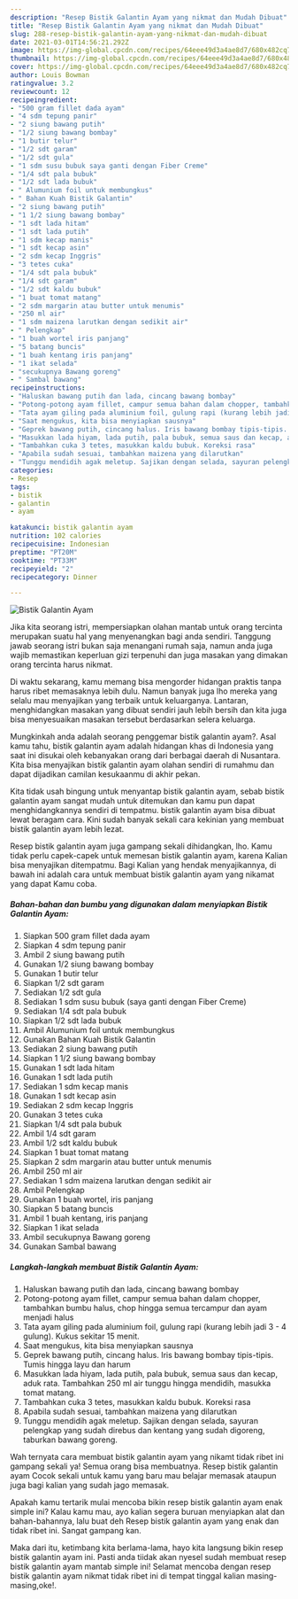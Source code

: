 ```yaml
---
description: "Resep Bistik Galantin Ayam yang nikmat dan Mudah Dibuat"
title: "Resep Bistik Galantin Ayam yang nikmat dan Mudah Dibuat"
slug: 288-resep-bistik-galantin-ayam-yang-nikmat-dan-mudah-dibuat
date: 2021-03-01T14:56:21.292Z
image: https://img-global.cpcdn.com/recipes/64eee49d3a4ae8d7/680x482cq70/bistik-galantin-ayam-foto-resep-utama.jpg
thumbnail: https://img-global.cpcdn.com/recipes/64eee49d3a4ae8d7/680x482cq70/bistik-galantin-ayam-foto-resep-utama.jpg
cover: https://img-global.cpcdn.com/recipes/64eee49d3a4ae8d7/680x482cq70/bistik-galantin-ayam-foto-resep-utama.jpg
author: Louis Bowman
ratingvalue: 3.2
reviewcount: 12
recipeingredient:
- "500 gram fillet dada ayam"
- "4 sdm tepung panir"
- "2 siung bawang putih"
- "1/2 siung bawang bombay"
- "1 butir telur"
- "1/2 sdt garam"
- "1/2 sdt gula"
- "1 sdm susu bubuk saya ganti dengan Fiber Creme"
- "1/4 sdt pala bubuk"
- "1/2 sdt lada bubuk"
- " Alumunium foil untuk membungkus"
- " Bahan Kuah Bistik Galantin"
- "2 siung bawang putih"
- "1 1/2 siung bawang bombay"
- "1 sdt lada hitam"
- "1 sdt lada putih"
- "1 sdm kecap manis"
- "1 sdt kecap asin"
- "2 sdm kecap Inggris"
- "3 tetes cuka"
- "1/4 sdt pala bubuk"
- "1/4 sdt garam"
- "1/2 sdt kaldu bubuk"
- "1 buat tomat matang"
- "2 sdm margarin atau butter untuk menumis"
- "250 ml air"
- "1 sdm maizena larutkan dengan sedikit air"
- " Pelengkap"
- "1 buah wortel iris panjang"
- "5 batang buncis"
- "1 buah kentang iris panjang"
- "1 ikat selada"
- "secukupnya Bawang goreng"
- " Sambal bawang"
recipeinstructions:
- "Haluskan bawang putih dan lada, cincang bawang bombay"
- "Potong-potong ayam fillet, campur semua bahan dalam chopper, tambahkan bumbu halus, chop hingga semua tercampur dan ayam menjadi halus"
- "Tata ayam giling pada aluminium foil, gulung rapi (kurang lebih jadi 3 - 4 gulung). Kukus sekitar 15 menit."
- "Saat mengukus, kita bisa menyiapkan sausnya"
- "Geprek bawang putih, cincang halus. Iris bawang bombay tipis-tipis. Tumis hingga layu dan harum"
- "Masukkan lada hiyam, lada putih, pala bubuk, semua saus dan kecap, aduk rata. Tambahkan 250 ml air tunggu hingga mendidih, masukka tomat matang."
- "Tambahkan cuka 3 tetes, masukkan kaldu bubuk. Koreksi rasa"
- "Apabila sudah sesuai, tambahkan maizena yang dilarutkan"
- "Tunggu mendidih agak meletup. Sajikan dengan selada, sayuran pelengkap yang sudah direbus dan kentang yang sudah digoreng, taburkan bawang goreng."
categories:
- Resep
tags:
- bistik
- galantin
- ayam

katakunci: bistik galantin ayam 
nutrition: 102 calories
recipecuisine: Indonesian
preptime: "PT20M"
cooktime: "PT33M"
recipeyield: "2"
recipecategory: Dinner

---
```



![Bistik Galantin Ayam](https://img-global.cpcdn.com/recipes/64eee49d3a4ae8d7/680x482cq70/bistik-galantin-ayam-foto-resep-utama.jpg)

Jika kita seorang istri, mempersiapkan olahan mantab untuk orang tercinta merupakan suatu hal yang menyenangkan bagi anda sendiri. Tanggung jawab seorang istri bukan saja menangani rumah saja, namun anda juga wajib memastikan keperluan gizi terpenuhi dan juga masakan yang dimakan orang tercinta harus nikmat.

Di waktu  sekarang, kamu memang bisa mengorder hidangan praktis tanpa harus ribet memasaknya lebih dulu. Namun banyak juga lho mereka yang selalu mau menyajikan yang terbaik untuk keluarganya. Lantaran, menghidangkan masakan yang dibuat sendiri jauh lebih bersih dan kita juga bisa menyesuaikan masakan tersebut berdasarkan selera keluarga. 



Mungkinkah anda adalah seorang penggemar bistik galantin ayam?. Asal kamu tahu, bistik galantin ayam adalah hidangan khas di Indonesia yang saat ini disukai oleh kebanyakan orang dari berbagai daerah di Nusantara. Kita bisa menyajikan bistik galantin ayam olahan sendiri di rumahmu dan dapat dijadikan camilan kesukaanmu di akhir pekan.

Kita tidak usah bingung untuk menyantap bistik galantin ayam, sebab bistik galantin ayam sangat mudah untuk ditemukan dan kamu pun dapat menghidangkannya sendiri di tempatmu. bistik galantin ayam bisa dibuat lewat beragam cara. Kini sudah banyak sekali cara kekinian yang membuat bistik galantin ayam lebih lezat.

Resep bistik galantin ayam juga gampang sekali dihidangkan, lho. Kamu tidak perlu capek-capek untuk memesan bistik galantin ayam, karena Kalian bisa menyajikan ditempatmu. Bagi Kalian yang hendak menyajikannya, di bawah ini adalah cara untuk membuat bistik galantin ayam yang nikamat yang dapat Kamu coba.

<!--inarticleads1-->

##### Bahan-bahan dan bumbu yang digunakan dalam menyiapkan Bistik Galantin Ayam:

1. Siapkan 500 gram fillet dada ayam
1. Siapkan 4 sdm tepung panir
1. Ambil 2 siung bawang putih
1. Gunakan 1/2 siung bawang bombay
1. Gunakan 1 butir telur
1. Siapkan 1/2 sdt garam
1. Sediakan 1/2 sdt gula
1. Sediakan 1 sdm susu bubuk (saya ganti dengan Fiber Creme)
1. Sediakan 1/4 sdt pala bubuk
1. Siapkan 1/2 sdt lada bubuk
1. Ambil  Alumunium foil untuk membungkus
1. Gunakan  Bahan Kuah Bistik Galantin
1. Sediakan 2 siung bawang putih
1. Siapkan 1 1/2 siung bawang bombay
1. Gunakan 1 sdt lada hitam
1. Gunakan 1 sdt lada putih
1. Sediakan 1 sdm kecap manis
1. Gunakan 1 sdt kecap asin
1. Sediakan 2 sdm kecap Inggris
1. Gunakan 3 tetes cuka
1. Siapkan 1/4 sdt pala bubuk
1. Ambil 1/4 sdt garam
1. Ambil 1/2 sdt kaldu bubuk
1. Siapkan 1 buat tomat matang
1. Siapkan 2 sdm margarin atau butter untuk menumis
1. Ambil 250 ml air
1. Sediakan 1 sdm maizena larutkan dengan sedikit air
1. Ambil  Pelengkap
1. Gunakan 1 buah wortel, iris panjang
1. Siapkan 5 batang buncis
1. Ambil 1 buah kentang, iris panjang
1. Siapkan 1 ikat selada
1. Ambil secukupnya Bawang goreng
1. Gunakan  Sambal bawang




<!--inarticleads2-->

##### Langkah-langkah membuat Bistik Galantin Ayam:

1. Haluskan bawang putih dan lada, cincang bawang bombay
1. Potong-potong ayam fillet, campur semua bahan dalam chopper, tambahkan bumbu halus, chop hingga semua tercampur dan ayam menjadi halus
1. Tata ayam giling pada aluminium foil, gulung rapi (kurang lebih jadi 3 - 4 gulung). Kukus sekitar 15 menit.
1. Saat mengukus, kita bisa menyiapkan sausnya
1. Geprek bawang putih, cincang halus. Iris bawang bombay tipis-tipis. Tumis hingga layu dan harum
1. Masukkan lada hiyam, lada putih, pala bubuk, semua saus dan kecap, aduk rata. Tambahkan 250 ml air tunggu hingga mendidih, masukka tomat matang.
1. Tambahkan cuka 3 tetes, masukkan kaldu bubuk. Koreksi rasa
1. Apabila sudah sesuai, tambahkan maizena yang dilarutkan
1. Tunggu mendidih agak meletup. Sajikan dengan selada, sayuran pelengkap yang sudah direbus dan kentang yang sudah digoreng, taburkan bawang goreng.




Wah ternyata cara membuat bistik galantin ayam yang nikamt tidak ribet ini gampang sekali ya! Semua orang bisa membuatnya. Resep bistik galantin ayam Cocok sekali untuk kamu yang baru mau belajar memasak ataupun juga bagi kalian yang sudah jago memasak.

Apakah kamu tertarik mulai mencoba bikin resep bistik galantin ayam enak simple ini? Kalau kamu mau, ayo kalian segera buruan menyiapkan alat dan bahan-bahannya, lalu buat deh Resep bistik galantin ayam yang enak dan tidak ribet ini. Sangat gampang kan. 

Maka dari itu, ketimbang kita berlama-lama, hayo kita langsung bikin resep bistik galantin ayam ini. Pasti anda tiidak akan nyesel sudah membuat resep bistik galantin ayam mantab simple ini! Selamat mencoba dengan resep bistik galantin ayam nikmat tidak ribet ini di tempat tinggal kalian masing-masing,oke!.

